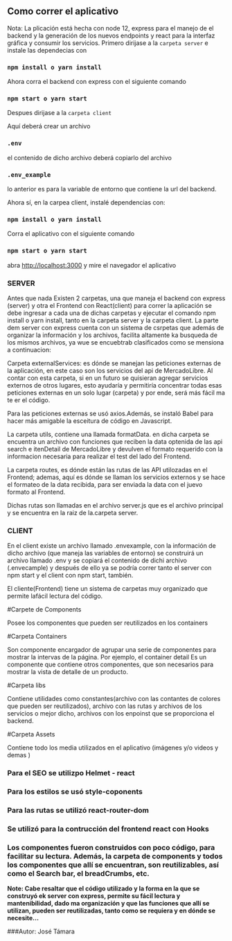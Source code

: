 ## Como correr el aplicativo

Nota: La plicación está hecha con node 12, express para el manejo de el backend y la generación de los nuevos endpoints y react para la interfaz gráfica y consumir los servicios.
Primero dirijase a la `carpeta server` e instale las dependecias con

### `npm install o yarn install`

Ahora corra el backend con express con el siguiente comando

### `npm start o yarn start`

Despues dirijase a la `carpeta client`

Aquí deberá crear un archivo

### `.env`

el contenido de dicho archivo deberá copiarlo del archivo

### `.env_example`

lo anterior es para la variable de entorno que contiene la url del backend.

Ahora sí, en la carpea client, instalé dependencias con:

### `npm install o yarn install`

Corra el aplicativo con el siguiente comando

### `npm start o yarn start`

abra [http://localhost:3000](http://localhost:3000) y mire el navegador el aplicativo

### SERVER

Antes que nada
Existen 2 carpetas, una que maneja el backend con express (server) y otra el Frontend con React(client) para correr la aplicación se debe ingresar a cada una de dichas carpetas y ejecutar el comando npm install o yarn install, tanto en la carpeta server y la carpeta client.
La parte dem server con express cuenta con un sistema de csrpetas que además de organizar la información y los archivos, facilita altamente ka busqueda de los mismos archivos, ya wue se encuebtrab clasificados como se mensiona a continuacion:

Carpeta externalServices: es dónde se manejan las peticiones externas de la aplicación, en este caso son los servicios del api de MercadoLibre. Al contar con esta carpeta, si en un futuro se quisieran agregar servicios externos de otros lugares, esto ayudaría y permitiría concentrar todas esas peticiones externas en un solo lugar (carpeta) y por ende, será más fácil ma te er el código.

Para las peticiones externas se usó axios.Además, se instaló Babel para hacer más amigable la esceitura de código en Javascript.

La carpeta utils, contiene una llamada formatData. en dicha carpeta se encuentra un archivo con funciones que reciben la data optenida de las api search e itenDetail de MercadoLibre y devulven el formato requerido con la informacion necesaria para realizar el test del lado del Frontend.

La carpeta routes, es dónde están las rutas de las API utilozadas en el Frontend; ademas, aquí es dónde se llaman los servicios externos y se hace el formateo de la data recibida, para ser enviada la data con el juevo formato al Frontend.

Dichas rutas son llamadas en el archivo server.js que es el archivo principal y se encuentra en la raiz de la.carpeta server.

### CLIENT

En el client existe un archivo llamado .envexample, con la información de dicho archivo (que maneja las variables de entorno) se construirá un archivo llamado .env y se copiará el contenido de dichi archivo (.envecample) y después de ello ya se podría correr tanto el server con npm start y el client con npm start, también.

El cliente(Frontend) tiene un sistema de carpetas muy organizado que permite lafácil lectura del código.

#Carpete de Components

Posee los componentes que pueden ser reutilizados en los containers

#Carpeta Containers

Son componente encargador de agrupar una serie de componentes para mostrar la intervas de la página. Por ejemplo, el container detail Es un componente que contiene otros componentes, que son necesarios para mostrar la vista de detalle de un producto.

#Carpeta libs

Contiene utilidades como constantes(archivo con las contantes de colores que pueden ser reutilizados), archivo con las rutas y archivos de los servicios o mejor dicho, archivos con los enpoinst que se proporciona el backend.

#Carpeta Assets

Contiene todo los media utilizados en el aplicativo (imágenes y/o videos y demas )

### Para el SEO se utilizpo Helmet - react
### Para los estilos se usó style-coponents
### Para las rutas se utilizó react-router-dom
### Se utilizó para la contrucción del frontend react con Hooks
### Los componentes fueron construidos con poco código, para facilitar su lectura. Además, la carpeta de components y todos los componentes que allí se encuentran, son reutilizables, así como el Search bar, el breadCrumbs, etc.


**Note: Cabe resaltar que el código utilizado y la forma en la que se construyó ek server con express, permite su fácil lectura y mantenibilidad, dado ma organización y que las funciones que allí se utilizan, pueden ser reutilizadas, tanto como se requiera y en dónde se necesite...**

###Autor: José Támara
